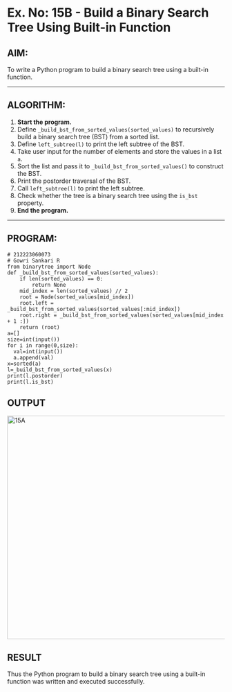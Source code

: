 # Ex. No: 15B - Build a Binary Search Tree Using Built-in Function

## AIM:
To write a Python program to build a binary search tree using a built-in function.

---

## ALGORITHM:

1. **Start the program.**
2. Define `_build_bst_from_sorted_values(sorted_values)` to recursively build a binary search tree (BST) from a sorted list.
3. Define `left_subtree(l)` to print the left subtree of the BST.
4. Take user input for the number of elements and store the values in a list `a`.
5. Sort the list and pass it to `_build_bst_from_sorted_values()` to construct the BST.
6. Print the postorder traversal of the BST.
7. Call `left_subtree(l)` to print the left subtree.
8. Check whether the tree is a binary search tree using the `is_bst` property.
9. **End the program.**

---

## PROGRAM:

```
# 212223060073
# Gowri Sankari R
from binarytree import Node
def _build_bst_from_sorted_values(sorted_values): 
    if len(sorted_values) == 0:
        return None
    mid_index = len(sorted_values) // 2
    root = Node(sorted_values[mid_index])
    root.left = _build_bst_from_sorted_values(sorted_values[:mid_index])
    root.right = _build_bst_from_sorted_values(sorted_values[mid_index + 1 :])  
    return (root)
a=[]
size=int(input())
for i in range(0,size):
  val=int(input())
  a.append(val)
x=sorted(a)
l=_build_bst_from_sorted_values(x)
print(l.postorder)
print(l.is_bst)
```

## OUTPUT
<img width="1188" height="516" alt="15A" src="https://github.com/user-attachments/assets/d916ad11-723e-4bbf-8e89-71f6f38b3759" />


## RESULT
Thus the Python program to build a binary search tree using a built-in function was written and executed successfully.

